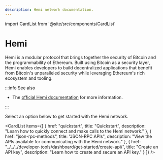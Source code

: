 ```yaml
---
description: Hemi network documentation.
---
```


import CardList from '@site/src/components/CardList'

# Hemi

Hemi is a modular protocol that brings together the security of Bitcoin and the programmability of Ethereum. Built using Bitcoin as a security layer, Hemi enables developers to build decentralized applications that benefit from Bitcoin's unparalleled security while leveraging Ethereum's rich ecosystem and tooling.

:::info See also

- The [official Hemi documentation](https://docs.heminetwork.xyz/) for more information.

:::

Select an option below to get started with the Hemi network.

<CardList
  items={[
    {
      href: "quickstart",
      title: "Quickstart",
      description: "Learn how to quickly connect and make calls to the Hemi network."
    },
    {
      href: "json-rpc-methods",
      title: "JSON-RPC APIs",
      description: "View the APIs available for communicating with the Hemi network."
    },
    {
      href: "../../../developer-tools/dashboard/get-started/create-api/",
      title: "Create an API key",
      description: "Learn how to create and secure an API key."
    }
  ]}
/>
